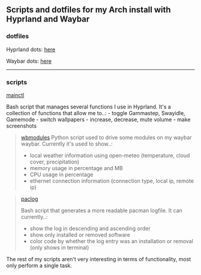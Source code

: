 ## Scripts and dotfiles for my Arch install with Hyprland and Waybar

### dotfiles
Hyprland dots: [here](https://github.com/MajorMuff/arch-hypr/tree/main/dotfiles/hypr)

Waybar dots: [here](https://github.com/MajorMuff/arch-hypr/tree/main/dotfiles/waybar)

---

### scripts
[mainctl](https://github.com/MajorMuff/arch-hypr/blob/main/scripts/mainctl)

  Bash script that manages several functions I use in Hyprland. It's a collection of functions that allow me to..:
    - toggle Gammastep, Swayidle, Gamemode
    - switch wallpapers
    - increase, decrease, mute volume
    - make screenshots


>[wbmodules](https://github.com/MajorMuff/arch-hypr/blob/main/scripts/wbmodules)
>Python script used to drive some modules on my waybar waybar. Currently it's used to show..:
> - local weather information using open-meteo (temperature, cloud cover, precipitation)
> - memory usage in percentage and MB
> - CPU usage in percentage
> - ethernet connection information (connection type, local ip, remote ip)

>[paclog](https://github.com/MajorMuff/arch-hypr/blob/main/scripts/paclog)
>
> Bash script that generates a more readable pacman logfile. It can currently..:
>  - show the log in descending and ascending order
>  - show only installed or removed software
>  - color code by whether the log entry was an installation or removal (only shows in terminal)

The rest of my scripts aren't very interesting in terms of functionality, most only perform a single task.